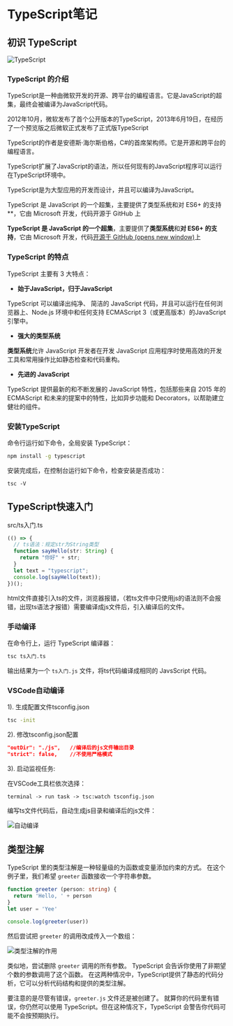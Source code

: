 # TypeScript笔记

## 初识 TypeScript

![TypeScript](https://pic-go.oss-cn-shanghai.aliyuncs.com/typora-img/202206201122935.png)

### TypeScript 的介绍

TypeScript是一种由微软开发的开源、跨平台的编程语言。它是JavaScript的超集，最终会被编译为JavaScript代码。

2012年10月，微软发布了首个公开版本的TypeScript，2013年6月19日，在经历了一个预览版之后微软正式发布了正式版TypeScript

TypeScript的作者是安德斯·海尔斯伯格，C#的首席架构师。它是开源和跨平台的编程语言。

TypeScript扩展了JavaScript的语法，所以任何现有的JavaScript程序可以运行在TypeScript环境中。

TypeScript是为大型应用的开发而设计，并且可以编译为JavaScript。

TypeScript 是 JavaScript 的一个超集，主要提供了类型系统和对 ES6+ 的支持**，它由 Microsoft 开发，代码开源于 GitHub 上

**TypeScript 是 JavaScript 的一个超集**，主要提供了**类型系统**和**对 ES6+ 的支持**，它由 Microsoft 开发，代码[开源于 GitHub (opens new window)](https://github.com/Microsoft/TypeScript)上

### TypeScript 的特点

TypeScript 主要有 3 大特点：

- **始于JavaScript，归于JavaScript**

TypeScript 可以编译出纯净、 简洁的 JavaScript 代码，并且可以运行在任何浏览器上、Node.js 环境中和任何支持 ECMAScript 3（或更高版本）的JavaScript 引擎中。

- **强大的类型系统**

**类型系统**允许 JavaScript 开发者在开发 JavaScript 应用程序时使用高效的开发工具和常用操作比如静态检查和代码重构。

- **先进的 JavaScript**

TypeScript 提供最新的和不断发展的 JavaScript 特性，包括那些来自 2015 年的 ECMAScript 和未来的提案中的特性，比如异步功能和 Decorators，以帮助建立健壮的组件。

### 安装TypeScript

命令行运行如下命令，全局安装 TypeScript：

```sh
npm install -g typescript
```

安装完成后，在控制台运行如下命令，检查安装是否成功：

```
tsc -V 
```

## TypeScript快速入门

src/ts入门.ts

```ts
(() => {
  // ts语法：规定str为String类型
  function sayHello(str: String) {
    return "你好" + str;
  }
  let text = "typescript";
  console.log(sayHello(text));
})();
```

html文件直接引入ts的文件，浏览器报错，（若ts文件中只使用js的语法则不会报错，出现ts语法才报错）需要编译成js文件后，引入编译后的文件。

### 手动编译

在命令行上，运行 TypeScript 编译器：

```sh
tsc ts入门.ts  
```

输出结果为一个 `ts入门.js` 文件，将ts代码编译成相同的 JavsScript 代码。

### VSCode自动编译

1). 生成配置文件tsconfig.json

```sh
tsc -init
```

2). 修改tsconfig.json配置

```json
"outDir": "./js",   //编译后的js文件输出目录
"strict": false,    //不使用严格模式
```

3). 启动监视任务: 

在VSCode工具栏依次选择：

 `terminal -> run task -> tsc:watch tsconfig.json` 

编写ts文件代码后，自动生成js目录和编译后的js文件：

![自动编译](https://pic-go.oss-cn-shanghai.aliyuncs.com/typora-img/202206201201816.png)

## 类型注解

TypeScript 里的类型注解是一种轻量级的为函数或变量添加约束的方式。 在这个例子里，我们希望 `greeter` 函数接收一个字符串参数。 

```ts
function greeter (person: string) {
  return 'Hello, ' + person
}
let user = 'Yee'

console.log(greeter(user))
```

然后尝试把 `greeter` 的调用改成传入一个数组：

![类型注解的作用](https://pic-go.oss-cn-shanghai.aliyuncs.com/typora-img/202206201213943.png)

类似地，尝试删除 `greeter` 调用的所有参数。 TypeScript 会告诉你使用了非期望个数的参数调用了这个函数。 在这两种情况中，TypeScript提供了静态的代码分析，它可以分析代码结构和提供的类型注解。

要注意的是尽管有错误，`greeter.js` 文件还是被创建了。 就算你的代码里有错误，你仍然可以使用 TypeScript。但在这种情况下，TypeScript 会警告你代码可能不会按预期执行。
